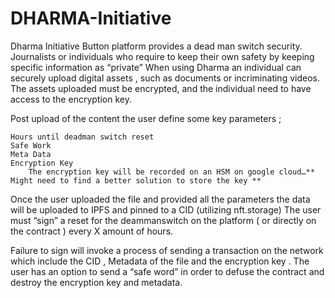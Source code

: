 # DHARMA-Initiative


Dharma Initiative Button platform provides a dead man switch security.
Journalists or individuals who require to keep their own safety by keeping specific information as “private” 
When using Dharma an individual can securely upload digital assets , such as documents or incriminating videos. 
The assets uploaded must be encrypted, and the individual need to have access to the encryption key.

Post upload of the content the user define some key parameters ; 

	Hours until deadman switch reset 
	Safe Work 
	Meta Data 
	Encryption Key
		The encryption key will be recorded on an HSM on google cloud…** Might need to find a better solution to store the key ** 


Once the user uploaded the file and provided all the parameters the data will be uploaded to IPFS and pinned to a CID (utilizing nft.storage) 
The user must “sign” a reset for the deammanswitch on the platform ( or directly on the contract ) every X amount of hours.

Failure to sign will invoke a process of sending a transaction on the network which include the CID , Metadata of the file and the encryption key . 
The user has an option to send a “safe word” in order to defuse the contract and destroy the encryption key and metadata. 

